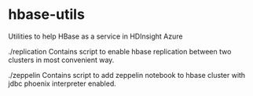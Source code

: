 # hbase-utils
Utilities to help HBase as a service in HDInsight Azure

./replication
Contains script to enable hbase replication between two clusters in most convenient way. 

./zeppelin
Contains script to add zeppelin notebook to hbase cluster with jdbc phoenix interpreter enabled.
